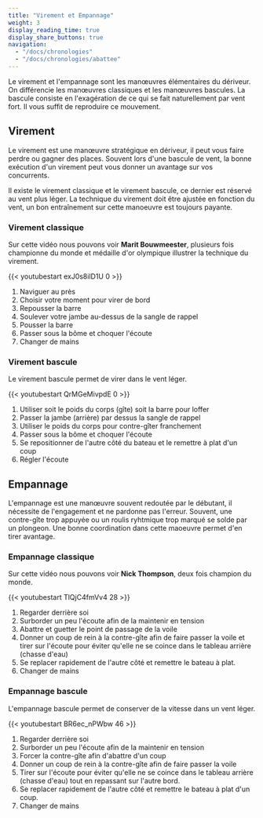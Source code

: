 ```yaml
---
title: "Virement et Empannage"
weight: 3
display_reading_time: true
display_share_buttons: true
navigation:
  - "/docs/chronologies"
  - "/docs/chronologies/abattee"
---
```

Le virement et l'empannage sont les manœuvres élémentaires du dériveur. On différencie les manœuvres classiques et les manœuvres bascules. La bascule consiste en l'exagération de ce qui se fait naturellement par vent fort. Il vous suffit de reproduire ce mouvement.

## Virement
Le virement est une manœuvre stratégique en dériveur, il peut vous faire perdre ou gagner des places. Souvent lors d'une bascule de vent, la bonne exécution d'un virement peut vous donner un avantage sur vos concurrents.

Il existe le virement classique et le virement bascule, ce dernier est réservé au vent plus léger. La technique du virement doit être ajustée en fonction du vent, un bon entraînement sur cette manoeuvre est toujours payante.

### Virement classique
Sur cette vidéo nous pouvons voir **Marit Bouwmeester**, plusieurs fois championne du monde et médaille d'or olympique illustrer la technique du virement.

{{< youtubestart exJ0s8ilD1U 0 >}}

1. Naviguer au près
2. Choisir votre moment pour virer de bord
3. Repousser la barre
4. Soulever votre jambe au-dessus de la sangle de rappel
5. Pousser la barre
6. Passer sous la bôme et choquer l'écoute
7. Changer de mains

### Virement bascule
Le virement bascule permet de virer dans le vent léger.

{{< youtubestart QrMGeMivpdE 0 >}}

1. Utiliser soit le poids du corps (gîte) soit la barre pour loffer
2. Passer la jambe (arrière) par dessus la sangle de rappel
3. Utiliser le poids du corps pour contre-gîter franchement
3. Passer sous la bôme et choquer l'écoute
4. Se repositionner de l'autre côté du bateau et le remettre à plat d'un coup
5. Régler l'écoute

## Empannage
L'empannage est une manœuvre souvent redoutée par le débutant, il nécessite de l'engagement et ne pardonne pas l'erreur. Souvent, une contre-gîte trop appuyée ou un roulis ryhtmique trop marqué se solde par un plongeon. Une bonne coordination dans cette maoeuvre permet d'en tirer avantage.

### Empannage classique
Sur cette vidéo nous pouvons voir **Nick Thompson**, deux fois champion du monde.

{{< youtubestart TlQjC4fmVv4 28 >}}

1. Regarder derrière soi
2. Surborder un peu l'écoute afin de la maintenir en tension
3. Abattre et guetter le point de passage de la voile
4. Donner un coup de rein à la contre-gîte afin de faire passer la voile et tirer sur l'écoute pour éviter qu'elle ne se coince dans le tableau arrière (chasse d'eau)
5. Se replacer rapidement de l'autre côté et remettre le bateau à plat.
6. Changer de mains

### Empannage bascule
L'empannage bascule permet de conserver de la vitesse dans un vent léger.

{{< youtubestart BR6ec_nPWbw 46 >}}

1. Regarder derrière soi
2. Surborder un peu l'écoute afin de la maintenir en tension
3. Forcer la contre-gîte afin d'abattre d'un coup
4. Donner un coup de rein à la contre-gîte afin de faire passer la voile
5. Tirer sur l'écoute pour éviter qu'elle ne se coince dans le tableau arrière (chasse d'eau) tout en repassant sur l'autre bord.
5. Se replacer rapidement de l'autre côté et remettre le bateau à plat d'un coup.
6. Changer de mains
